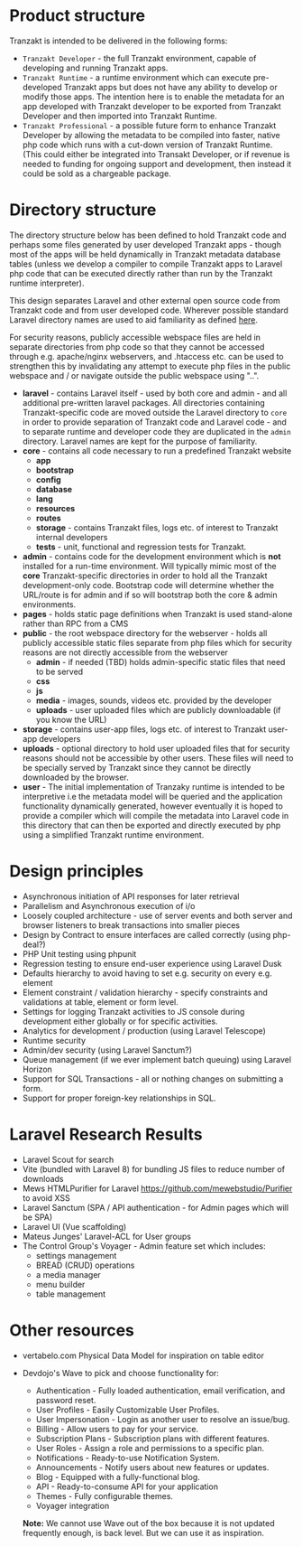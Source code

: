 # Product structure
Tranzakt is intended to be delivered in the following forms:
* `Tranzakt Developer` - the full Tranzakt environment, capable of developing and running
Tranzakt apps.
* `Tranzakt Runtime` - a runtime environment which can execute pre-developed Tranzakt apps
but does not have any ability to develop or modify those apps.
The intention here is to enable the metadata for an app developed with Tranzakt developer
to be exported from Tranzakt Developer and then imported into Tranzakt Runtime.
* `Tranzakt Professional` - a possible future form to enhance Tranzakt Developer by allowing
the metadata to be compiled into faster, native php code which runs with a cut-down version
of Tranzakt Runtime.
(This could either be integrated into Transakt Developer, or
if revenue is needed to funding for ongoing support and development,
then instead it could be sold as a chargeable package.

# Directory structure
The directory structure below has been defined to hold Tranzakt code
and perhaps some files generated by user developed Tranzakt apps -
though most of the apps will be held dynamically in Tranzakt metadata database tables
(unless we develop a compiler to compile Tranzakt apps to Laravel php code
that can be executed directly rather than run by the Tranzakt runtime interpreter).

This design separates Laravel and other external open source code from Tranzakt code and from user developed code.
Wherever possible standard Laravel directory names are used to aid familiarity
as defined [here](https://laravel.com/docs/9.x/structure).

For security reasons, publicly accessible webspace files are held in separate directories
from php code so that they cannot be accessed through e.g. apache/nginx webservers,
and .htaccess etc. can be used to strengthen this by invalidating any attempt to execute php files
in the public webspace and / or navigate outside the public webspace using "\..\".

* **laravel** -
    contains Laravel itself - used by both core and admin - and all additional pre-written laravel packages.
    All directories containing Tranzakt-specific code are moved outside the Laravel directory
    to `core` in order to provide separation of Tranzakt code and Laravel code -
    and to separate runtime and developer code they are duplicated in the `admin` directory.
    Laravel names are kept for the purpose of familiarity.
* **core** -
    contains all code necessary to run a predefined Tranzakt website
  * **app**
  * **bootstrap**
  * **config**
  * **database**
  * **lang**
  * **resources**
  * **routes**
  * **storage** -
      contains Tranzakt files, logs etc. of interest to Tranzakt internal developers
  * **tests** -
      unit, functional and regression tests for Tranzakt.
* **admin** -
    contains code for the development environment which is **not** installed for a run-time environment.
    Will typically mimic most of the **core** Tranzakt-specific directories in order to hold all the Tranzakt
    development-only code. Bootstrap code will determine whether the URL/route is for admin and if so will
    bootstrap both the core & admin environments.
* **pages** -
    holds static page definitions when Tranzakt is used stand-alone rather than RPC from a CMS
* **public** -
    the root webspace directory for the webserver - holds all publicly accessible static files
     separate from php files which for security reasons are not directly accessible from the webserver
  * **admin** -
      if needed (TBD) holds admin-specific static files that need to be served
  * **css**
  * **js**
  * **media** -
      images, sounds, videos etc. provided by the developer
  * **uploads** -
      user uploaded files which are publicly downloadable (if you know the URL)
* **storage** -
    contains user-app files, logs etc. of interest to Tranzakt user-app developers
* **uploads** -
    optional directory to hold user uploaded files that for security reasons should not be accessible by other users.
    These files will need to be specially served by Tranzakt since they cannot be directly downloaded by the browser.
* **user** -
    The initial implementation of Tranzaky runtime is intended to be interpretive
    i.e the metadata model will be queried and the application functionality dynamically
    generated, however eventually it is hoped to provide a compiler which will compile
    the metadata into Laravel code in this directory that can then be exported
    and directly executed by php using a simplified Tranzakt runtime environment.

# Design principles
* Asynchronous initiation of API responses for later retrieval
* Parallelism and Asynchronous execution of i/o
* Loosely coupled architecture - use of server events and both server and browser listeners
to break transactions into smaller pieces
* Design by Contract to ensure interfaces are called correctly (using php-deal?)
* PHP Unit testing using phpunit
* Regression testing to ensure end-user experience using Laravel Dusk
* Defaults hierarchy to avoid having to set e.g. security on every e.g. element
* Element constraint / validation hierarchy - specify constraints and validations at table, element or form level.
* Settings for logging Tranzakt activities to JS console during development either globally
or for specific activities.
* Analytics for development / production (using Laravel Telescope)
* Runtime security
* Admin/dev security (using Laravel Sanctum?)
* Queue management (if we ever implement batch queuing) using Laravel Horizon
* Support for SQL Transactions - all or nothing changes on submitting a form.
* Support for proper foreign-key relationships in SQL.

# Laravel Research Results
* Laravel Scout for search
* Vite (bundled with Laravel 8) for bundling JS files to reduce number of downloads
* Mews HTMLPurifier for Laravel https://github.com/mewebstudio/Purifier to avoid XSS
* Laravel Sanctum (SPA / API authentication - for Admin pages which will be SPA)
* Laravel UI (Vue scaffolding)
* Mateus Junges' Laravel-ACL for User groups
* The Control Group's Voyager - Admin feature set which includes:
    * settings management
    * BREAD (CRUD) operations
    * a media manager
    * menu builder
    * table management

# Other resources
* vertabelo.com Physical Data Model for inspiration on table editor
* Devdojo's Wave to pick and choose functionality for:
    * Authentication - Fully loaded authentication, email verification, and password reset.
    * User Profiles - Easily Customizable User Profiles.
    * User Impersonation - Login as another user to resolve an issue/bug.
    * Billing - Allow users to pay for your service.
    * Subscription Plans - Subscription plans with different features.
    * User Roles - Assign a role and permissions to a specific plan.
    * Notifications - Ready-to-use Notification System.
    * Announcements - Notify users about new features or updates.
    * Blog - Equipped with a fully-functional blog.
    * API - Ready-to-consume API for your application
    * Themes - Fully configurable themes.
    * Voyager integration

    **Note:** We cannot use Wave out of the box because it is not updated frequently enough, is back level.
    But we can use it as inspiration.
